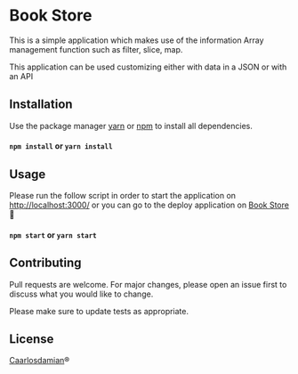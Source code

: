 # Book Store 

This is a simple application which makes use of the information Array management function such as filter, slice, map.

This application can be used customizing either with data in a JSON or with an API
## Installation

Use the package manager [yarn](https://classic.yarnpkg.com/en/docs/install/#windows-stable) or [npm](https://docs.npmjs.com/cli/v7/commands/npm-install) to install all dependencies.

#### `npm install` or `yarn install`



## Usage
Please run the follow script in order to start the application on [http://localhost:3000/](http://localhost:3000/) or you can go to the deploy application on [Book Store](https://caarlosdamian.github.io/React-SearchFilter/)🚀

#### `npm start` or `yarn start` 


## Contributing
Pull requests are welcome. For major changes, please open an issue first to discuss what you would like to change.

Please make sure to update tests as appropriate.

## License
[Caarlosdamian](https://github.com/caarlosdamian)®️
